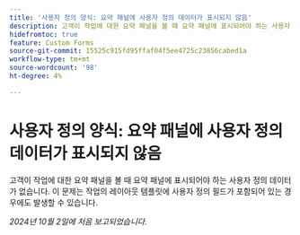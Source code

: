 ```yaml
---
title: '사용자 정의 양식: 요약 패널에 사용자 정의 데이터가 표시되지 않음'
description: 고객이 작업에 대한 요약 패널을 볼 때 요약 패널에 표시되어야 하는 사용자 정의 데이터가 없습니다. 이 문제는 작업의 레이아웃 템플릿에 사용자 정의 필드가 포함되어 있는 경우에도 발생할 수 있습니다.
hidefromtoc: true
feature: Custom Forms
source-git-commit: 15525c915fd95ffaf04f5ee4725c23856cabed1a
workflow-type: tm+mt
source-wordcount: '98'
ht-degree: 4%

---
```



# 사용자 정의 양식: 요약 패널에 사용자 정의 데이터가 표시되지 않음

고객이 작업에 대한 요약 패널을 볼 때 요약 패널에 표시되어야 하는 사용자 정의 데이터가 없습니다. 이 문제는 작업의 레이아웃 템플릿에 사용자 정의 필드가 포함되어 있는 경우에도 발생할 수 있습니다.

_2024년 10월 2일에 처음 보고되었습니다._
